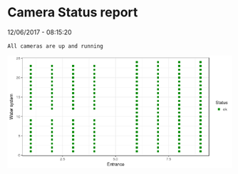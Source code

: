 Camera Status report
================
12/06/2017 - 08:15:20

    All cameras are up and running

![](camreport_files/figure-markdown_github/unnamed-chunk-2-1.png)
